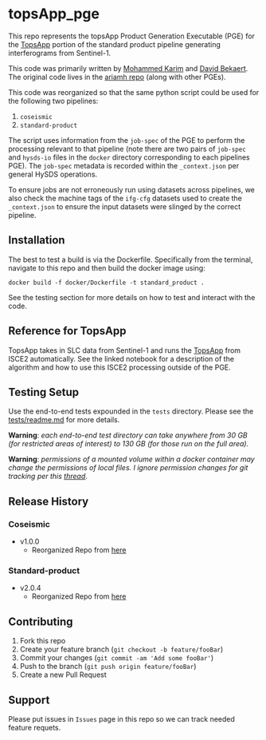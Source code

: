 # topsApp_pge

This repo represents the topsApp Product Generation Executable (PGE) for the [TopsApp](https://github.com/isce-framework/isce2-docs/blob/master/Notebooks/UNAVCO_2020/TOPS/topsApp.ipynb) portion of the standard product pipeline generating interferograms from Sentinel-1.

This code was primarily written by [Mohammed Karim](https://github.com/mkarim2017) and [David Bekaert](https://github.com/dbekaert). The original code lives in the [ariamh repo](https://github.com/aria-jpl/ariamh) (along with other PGEs).

This code was reorganized so that the same python script could be used for the following two pipelines:

1. `coseismic`
2. `standard-product`

The script uses information from the `job-spec` of the PGE to perform the processing relevant to that pipeline (note there are two pairs of `job-spec` and `hysds-io` files in the `docker` directory corresponding to each pipelines PGE). The `job-spec` metadata is recorded within the `_context.json` per general HySDS operations.

To ensure jobs are not erroneously run using datasets across pipelines, we also check the machine tags of the `ifg-cfg` datasets used to create the `_context.json` to ensure the input datasets were slinged by the correct pipeline.

## Installation

The best to test a build is via the Dockerfile. Specifically from the terminal, navigate to this repo and then build the docker image using:

```docker build -f docker/Dockerfile -t standard_product .```

See the testing section for more details on how to test and interact with the code.

## Reference for TopsApp

TopsApp takes in SLC data from Sentinel-1 and runs the [TopsApp](https://github.com/isce-framework/isce2-docs/blob/master/Notebooks/UNAVCO_2020/TOPS/topsApp.ipynb) from ISCE2 automatically. See the linked notebook for a description of the algorithm and how to use this ISCE2 processing outside of the PGE.

## Testing Setup

Use the end-to-end tests expounded in the `tests` directory. Please see the [tests/readme.md](tests/readme.md) for more details.

**Warning**: *each end-to-end test directory can take anywhere from 30 GB (for restricted areas of interest) to 130 GB (for those run on the full area).*

**Warning**: *permissions of a mounted volume within a docker container may change the permissions of local files. I ignore permission changes for git tracking per this [thread](https://stackoverflow.com/questions/1257592/how-do-i-remove-files-saying-old-mode-100755-new-mode-100644-from-unstaged-cha)*.

## Release History

### Coseismic

* v1.0.0
    * Reorganized Repo from [here](https://github.com/aria-jpl/ariamh/tree/ARIA-529/interferogram/sentinel)

### Standard-product

* v2.0.4
    * Reorganized Repo from [here](https://github.com/aria-jpl/ariamh/tree/ARIA-581/interferogram/sentinel)


## Contributing

1. Fork this repo
2. Create your feature branch (`git checkout -b feature/fooBar`)
3. Commit your changes (`git commit -am 'Add some fooBar'`)
4. Push to the branch (`git push origin feature/fooBar`)
5. Create a new Pull Request


## Support

Please put issues in `Issues` page in this repo so we can track needed feature requets.